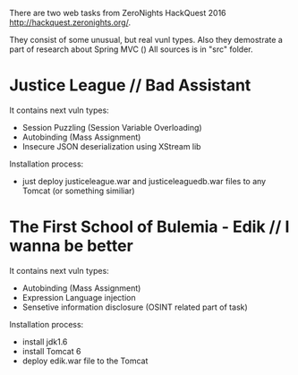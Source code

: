 There are two web tasks from ZeroNights HackQuest 2016 http://hackquest.zeronights.org/.

They consist of some unusual, but real vunl types.
Also they demostrate a part of research about Spring MVC ()
All sources is in "src" folder.

# Justice League // Bad Assistant
It contains next vuln types:
- Session Puzzling (Session Variable Overloading)
- Autobinding (Mass Assignment)
- Insecure JSON deserialization using XStream lib

Installation process:
- just deploy justiceleague.war and justiceleaguedb.war files to any Tomcat (or something similiar)

# The First School of Bulemia - Edik // I wanna be better
It contains next vuln types:
- Autobinding (Mass Assignment)
- Expression Language injection
- Sensetive information disclosure (OSINT related part of task)

Installation process:
- install jdk1.6
- install Tomcat 6
- deploy edik.war file to the Tomcat
